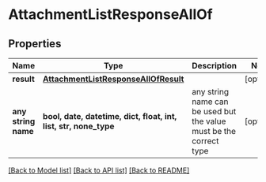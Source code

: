 # AttachmentListResponseAllOf


## Properties
Name | Type | Description | Notes
------------ | ------------- | ------------- | -------------
**result** | [**AttachmentListResponseAllOfResult**](AttachmentListResponseAllOfResult.md) |  | [optional] 
**any string name** | **bool, date, datetime, dict, float, int, list, str, none_type** | any string name can be used but the value must be the correct type | [optional]

[[Back to Model list]](../README.md#documentation-for-models) [[Back to API list]](../README.md#documentation-for-api-endpoints) [[Back to README]](../README.md)


